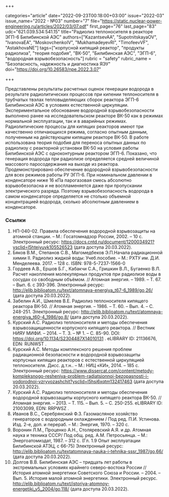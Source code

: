 +++

categories="article"
date="2022-09-23T00:18:00+03:00"
issue="2022-03"
issue_name="2022 - №03"
number="7"
file="https://static.nuclear-power-engineering.ru/articles/2022/03/07.pdf"
first_page="76"
last_page="83"
udc="621.039.534:541.15"
title="Радиолиз теплоносителя в реакторе ЭГП-6 Билибинской АЭС"
authors=["KazantsevAA", "SupotnitskayaOV", "IvanovaEA", "MoskovchenkoIV", "MukhamadeyevRI", "TimofeevVF", "AstakhovaNE"]
tags=["корпусной кипящий реактор", "продукты радиолиза", "теория подобия", "ВК-50", "Билибинская АЭС", "ЭГП-6", "водородная взрывобезопасность"]
rubric = "safety"
rubric_name = "Безопасность, надежность и диагностика ЯЭУ"
doi="https://doi.org/10.26583/npe.2022.3.07"

+++

Представлены результаты расчетных оценок генерации водорода в результате радиолитических процессов при кипении теплоносителя в трубчатых твэлах тепловыделяющих сборок реактора ЭГП-6 Билибинской АЭС в условиях естественной циркуляции. Экспериментальное обоснование водородной взрывобезопасности выполнено ранее на исследовательском реакторе ВК-50 как в режимах нормальной эксплуатации, так и в аварийных режимах. Радиолитические процессы для кипящих реакторов имеют три качественно отличающихся режима, согласно опытным данным, полученным на действующем кипящем реакторе ВК-50. В работе использована теория подобия для переноса опытных данных по радиолизу с реакторной установки ВК-50 на условия работы Билибинской АЭС с одноконтурным реактором ЭГП-6. Показано, что генерация водорода при радиолизе определяется средней величиной массового паросодержания на выходе из реактора. Продемонстрировано обеспечение водородной взрывобезопасности для всех режимов работы РУ ЭГП-6. При номинальном давлении в конденсаторе ниже 16 кПа парогазовая смесь абсолютно взрывобезопасна и не воспламеняется даже при пропускании электрического разряда. Поэтому взрывобезопасность водорода в самом конденсаторе определяется не столько объемной концентрацией водорода, сколько абсолютным давлением в конденсаторе.

### Ссылки

1. НП-040-02. Правила обеспечения водородной взрывозащиты на атомной станции. – М.: Госатомнадзор России, 2002. – 10 с. Электронный ресурс: https://docs.cntd.ru/document/1200034921?ysclid=l5hteiyuyk105526523 (дата доступа 20.03.2022).
2. Бяков В.М., Степанов С.В., Магомедбеков Э.П.Начала радиационной химии II. Радиолиз жидкой воды: Учеб.пособие. – М.: РХТУ им. Д.И. Менделеева. 2017. – 128 с. ISBN: 978-5-7237-1566-0
3. Гордеев А.В., Ершов Б.Г., Кабакчи С.А., Гришкин В.Л., Бугаенко В.Л. Расчет накопления молекулярных продуктов при радиолизе воды в сосудах со свободным объёмом. // Атомная энергия. – 1989. – Т. 67. – Вып. 6. c 393-396. Электронный ресурс: http://elib.biblioatom.ru/text/atomnaya-energiya_t67-6_1989/go,26/ (дата доступа 20.03.2022).
4. Забелин А.И., Шмелев В.Е. Радиолиз теплоносителя кипящего реактора ВК-50. // Атомная энергия. – 1986. – Т. 60. – Вып. 4. – С. 248-251. Электронный ресурс: http://elib.biblioatom.ru/text/atomnaya-energiya_t60-4_1986/go,8/ (дата доступа 20.03.2022).
5. Курский А.С. Радиолиз теплоносителя и методы обеспечения взрывозащищенности корпусного кипящего реактора. // Вестник НИЯУ МИФИ. – 2014. – Т. 3. – № 1. – С. 85-90. DOI: https://doi.org/10.1134/S2304487X14010131 . eLIBRARY ID: 21136676, EDN: RUNWST .
6. Курский А.С. Методы комплексного решения проблем радиационной безопасности и водородной взрывозащиты корпусных кипящих реакторов с естественной циркуляцией теплоносителя. Дисс. д.т.н.. – М.: НИЦ «КИ», 2014. – 185 с. Электронный ресурс: https://www.dissercat.com/content/metody-kompleksnogo-resheniya-problem-radiatsionnoi-bezopasnosti-i-vodorodnoi-vzryvozashchit?ysclid=l5hsi6xqtm132417463 (дата доступа 20.03.2022).
7. Курский А.С. Радиолиз теплоносителя и методы обеспечения водородной взрывозащиты корпусного кипящего реактора ВК-50. // Атомная энергия. – 2013. – Т. 115. – Вып. 5. – С. 250-255. eLIBRARY ID: 21003099, EDN: RRPWSZ .
8. Иванов В.С., Серебрянский Ф.З. Газомасляное хозяйство генераторов с водородным охлаждением / Под ред. П.И. Устинова. Изд. 2-е, доп. и перераб. – М.: Энергия, 1970. – 320 с.
9. Воронин Л.М., Проценко А.Н., Столяревский А.Я. и др. Атомная наука и техника СССР/ Под общ. ред. А.М. Петросьянца. – М.: Энергоатомиздат, 1987. – 312 с. (Гл. 1.9 Опыт эксплуатации Билибинской АТЭЦ, с 66-75) Электронный ресурс: http://elib.biblioatom.ru/textatomnaya-nauka-i-tehnika-sssr_1987/go,66/ (дата доступа 20.03.2022).
10. Долгов В.В. Билибинская АЭС – тридцать лет работы в экстремальных условиях крайнего северо-востока России // История атомной энергетики Советского Союза и России. – 2004. – Вып. 5. История малой атомной энергетики. Электронный ресурс. http://elib.biblioatom.ru/text/istoriya-atomnoy-energetiki_v5_2004/go,118/ (дата доступа 20.03.2022).